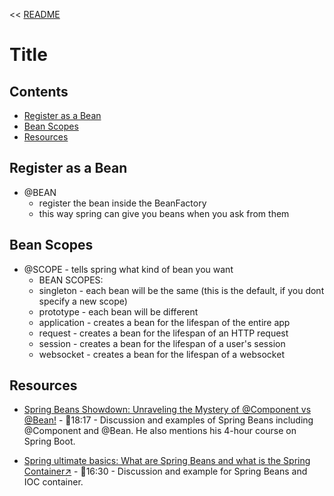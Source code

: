 << [README](README.md)

# Title

## Contents
- [Register as a Bean](#register-as-a-bean)
- [Bean Scopes](#bean-scopes)
- [Resources](#resources)

## Register as a Bean
- @BEAN
    - register the bean inside the BeanFactory
    - this way spring can give you beans when you ask from them

## Bean Scopes

- @SCOPE - tells spring what kind of bean you want
    - BEAN SCOPES:
    - singleton - each bean will be the same (this is the default, if you dont specify a new scope)
    - prototype - each bean will be different
    - application - creates a bean for the lifespan of the entire app
    - request - creates a bean for the lifespan of an HTTP request
    - session - creates a bean for the lifespan of a user's session
    - websocket - creates a bean for the lifespan of a websocket

## Resources
- [Spring Beans Showdown: Unraveling the Mystery of @Component vs @Bean!](https://www.youtube.com/watch?v=CWEQ-1vff1o) - 🎥18:17 - Discussion and examples of Spring Beans including @Component and @Bean. He also mentions his 4-hour course on Spring Boot.

- [Spring ultimate basics: What are Spring Beans and what is the Spring Container↗️](https://www.youtube.com/watch?v=aS9SQITRocc) - 🎥16:30 - Discussion and example for Spring Beans and IOC container.